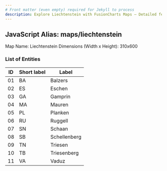 ```yaml
---
# Front matter (even empty) required for Jekyll to process
description: Explore Liechtenstein with FusionCharts Maps – Detailed features for seamless integration. Try now & enhance your data visualization today! 
---
```


## JavaScript Alias: maps/liechtenstein

Map Name: Liechtenstein
Dimensions (Width x Height): 310x600





### List of Entities

ID | Short label | Label
---|---|---|
01|BA|Balzers
02|ES|Eschen
03|GA|Gamprin
04|MA|Mauren
05|PL|Planken
06|RU|Ruggell
07|SN|Schaan
08|SB|Schellenberg
09|TN|Triesen
10|TB|Triesenberg
11|VA|Vaduz

